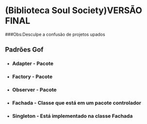 # (Biblioteca Soul Society)VERSÃO FINAL
###Obs:Desculpe a confusão de projetos upados
## Padrões Gof
* ### Adapter - Pacote
* ### Factory - Pacote
* ### Observer - Pacote
* ### Fachada - Classe que está em um pacote controlador
* ### Singleton - Está implementado na classe Fachada
